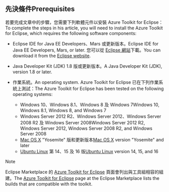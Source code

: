 ## <a name="prerequisites"></a><span data-ttu-id="a15a0-101">先決條件</span><span class="sxs-lookup"><span data-stu-id="a15a0-101">Prerequisites</span></span>
<span data-ttu-id="a15a0-102">若要完成文章中的步驟，您需要下列軟體元件以安裝 Azure Toolkit for Eclipse：</span><span class="sxs-lookup"><span data-stu-id="a15a0-102">To complete the steps in his article, you will need to install the Azure Toolkit for Eclipse, which requires the following software components:</span></span>

* <span data-ttu-id="a15a0-103">Eclipse IDE for Java EE Developers、Mars 或更新版本。</span><span class="sxs-lookup"><span data-stu-id="a15a0-103">Eclipse IDE for Java EE Developers, Mars, or later.</span></span> <span data-ttu-id="a15a0-104">您可以從 [Eclipse 網站](http://www.eclipse.org/downloads/)下載。</span><span class="sxs-lookup"><span data-stu-id="a15a0-104">You can download it from the [Eclipse website](http://www.eclipse.org/downloads/).</span></span>
* <span data-ttu-id="a15a0-105">Java Developer Kit (JDK) 1.8 版或更新版本。</span><span class="sxs-lookup"><span data-stu-id="a15a0-105">A Java Developer Kit (JDK), version 1.8 or later.</span></span>
* <span data-ttu-id="a15a0-106">作業系統。</span><span class="sxs-lookup"><span data-stu-id="a15a0-106">An operating system.</span></span> <span data-ttu-id="a15a0-107">Azure Toolkit for Eclipse 已在下列作業系統上測試：</span><span class="sxs-lookup"><span data-stu-id="a15a0-107">The Azure Toolkit for Eclipse has been tested on the following operating systems:</span></span>
  
  * <span data-ttu-id="a15a0-108">Windows 10、Windows 8.1、Windows 8 及 Windows 7</span><span class="sxs-lookup"><span data-stu-id="a15a0-108">Windows 10, Windows 8.1, Windows 8, and Windows 7</span></span>
  * <span data-ttu-id="a15a0-109">Windows Server 2012 R2、Windows Server 2012、Windows Server 2008 R2 及 Windows Server 2008</span><span class="sxs-lookup"><span data-stu-id="a15a0-109">Windows Server 2012 R2, Windows Server 2012, Windows Server 2008 R2, and Windows Server 2008</span></span>
  * <span data-ttu-id="a15a0-110">[Mac OS X](http://www.apple.com/osx) "Yosemite" 版和更新版本</span><span class="sxs-lookup"><span data-stu-id="a15a0-110">[Mac OS X](http://www.apple.com/osx) version "Yosemite" and later</span></span>
  * <span data-ttu-id="a15a0-111">[Ubuntu Linux](http://www.ubuntu.com) 第 14、15 及 16 版</span><span class="sxs-lookup"><span data-stu-id="a15a0-111">[Ubuntu Linux](http://www.ubuntu.com) version 14, 15, and 16</span></span>

> [!NOTE]
> 
> <span data-ttu-id="a15a0-112">Eclipse Marketplace 的 [Azure Toolkit for Eclipse](http://marketplace.eclipse.org/content/azure-toolkit-eclipse) 頁面會列出與工具組相容的組建。</span><span class="sxs-lookup"><span data-stu-id="a15a0-112">The [Azure Toolkit for Eclipse](http://marketplace.eclipse.org/content/azure-toolkit-eclipse) page at the Eclipse Marketplace lists the builds that are compatible with the toolkit.</span></span>
> 

<!--
> [!IMPORTANT]
> 
> If you are using the Azure Toolkit for Eclipse on Windows, the toolkit requires installing the Azure SDK 2.9.6 or later in order to use the Azure emulator. You have two options for installing the Azure SDK:
> 
> * You can download and install the Azure SDK by using the [Web Platform Installer (WebPI)](http://go.microsoft.com/fwlink/?LinkID=252838).
> * If you do not have the Azure SDK installed when you create your first Azure deployment project, you will be prompted to automatically download install the requisite version of the Azure SDK.
> 
> Note that the Azure SDK is required on Windows only.
> 
-->

